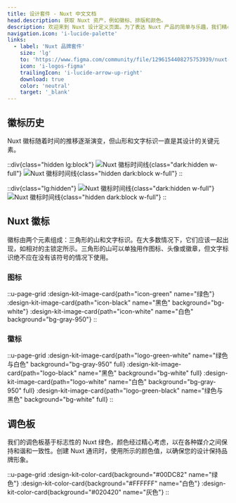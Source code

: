 ```yaml
---
title: 设计套件 - Nuxt 中文文档
head.description: 获取 Nuxt 资产，例如徽标、排版和颜色。
description: 欢迎来到 Nuxt 设计定义页面。为了表达 Nuxt 产品的简单与乐趣，我们精心挑选了颜色和形状，重新定义了身份。
navigation.icon: 'i-lucide-palette'
links:
  - label: 'Nuxt 品牌套件'
    size: 'lg'
    to: 'https://www.figma.com/community/file/1296154408275753939/nuxt-brand-kit'
    icon: 'i-logos-figma'
    trailingIcon: 'i-lucide-arrow-up-right'
    download: true
    color: 'neutral'
    target: '_blank'
---
```


## 徽标历史

Nuxt 徽标随着时间的推移逐渐演变，但山形和文字标识一直是其设计的关键元素。

::div{class="hidden lg:block"}
![Nuxt 徽标时间线](/assets/design-kit/timeline-light.svg){class="dark:hidden w-full"}
![Nuxt 徽标时间线](/assets/design-kit/timeline-dark.svg){class="hidden dark:block w-full"}
::

::div{class="lg:hidden"}
![Nuxt 徽标时间线](/assets/design-kit/timeline-mobile-light.svg){class="dark:hidden w-full"}
![Nuxt 徽标时间线](/assets/design-kit/timeline-mobile-dark.svg){class="hidden dark:block w-full"}
::

## Nuxt 徽标

徽标由两个元素组成：三角形的山和文字标识。在大多数情况下，它们应该一起出现，如相对的主锁定所示。三角形的山可以单独用作图标、头像或徽章，但文字标识绝不应在没有该符号的情况下使用。

### 图标

::u-page-grid
  :design-kit-image-card{path="icon-green" name="绿色"}
  :design-kit-image-card{path="icon-black" name="黑色" background="bg-white"}
  :design-kit-image-card{path="icon-white" name="白色" background="bg-gray-950"}
::

### 徽标

::u-page-grid
  :design-kit-image-card{path="logo-green-white" name="绿色与白色" background="bg-gray-950" full}
  :design-kit-image-card{path="logo-black" name="黑色" background="bg-white" full}
  :design-kit-image-card{path="logo-white" name="白色" background="bg-gray-950" full}
  :design-kit-image-card{path="logo-green-black" name="绿色与黑色" background="bg-white" full}
::

## 调色板

我们的调色板基于标志性的 Nuxt 绿色，颜色经过精心考虑，以在各种媒介之间保持和谐和一致性。创建 Nuxt 通讯时，使用所示的颜色值，以确保您的设计保持品牌形象。

::u-page-grid
  :design-kit-color-card{background="#00DC82" name="绿色"}
  :design-kit-color-card{background="#FFFFFF" name="白色"}
  :design-kit-color-card{background="#020420" name="灰色"}
::
